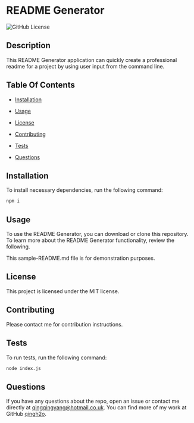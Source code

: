 # README Generator

  ![GitHub License](http://img.shields.io/badge/License-MIT-blue.svg)

  ## Description

  This README Generator application can quickly create a professional readme for a project by using user input from the command line.

  ## Table Of Contents

  * [Installation](#installation)

  * [Usage](#usage)

  * [License](#license)

  * [Contributing](#contributing)

  * [Tests](#tests)

  * [Questions](#questions)


  ## Installation

  To install necessary dependencies, run the following command:

  ```bash
  npm i
  ```

  ## Usage

  To use the README Generator, you can download or clone this repository.
  To learn more about the README Generator functionality, review the following.

  This sample-README.md file is for demonstration purposes.


  ## License

  This project is licensed under the MIT license.

  ## Contributing

  Please contact me for contribution instructions.

  ## Tests

  To run tests, run the following command:

  ```bash
  node index.js
  ```
  
  ## Questions

  If you have any questions about the repo, open an issue or contact me directly at qingqingyang@hotmail.co.uk. You can find more of my work at GitHub [qingh2o](https://github.com/qingh2o/).
   
